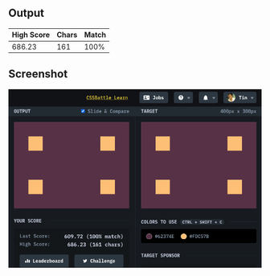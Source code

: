 ## Output

| High Score | Chars | Match |
| ---------- | ----- | ----- |
| 686.23     | 161   | 100%  |

## Screenshot

![2-carrom](screenshot.png)
